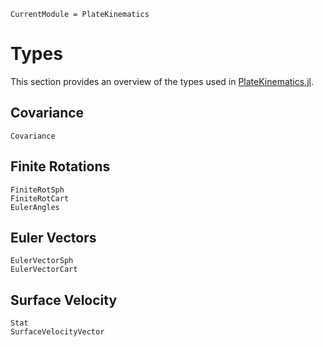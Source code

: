 ```@meta
CurrentModule = PlateKinematics
```

# Types

This section provides an overview of the types used in [PlateKinematics.jl](https://github.com/ValeEspinozaF/PlateKinematics.jl).

## Covariance

```@docs
Covariance
```


## Finite Rotations

```@docs
FiniteRotSph
FiniteRotCart
EulerAngles
```


## Euler Vectors

```@docs
EulerVectorSph
EulerVectorCart
```


## Surface Velocity

```@docs
Stat
SurfaceVelocityVector
```